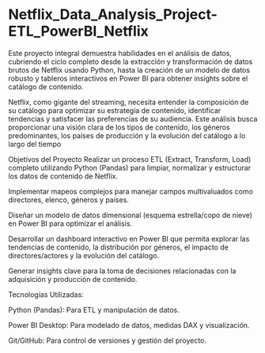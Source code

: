 # Netflix_Data_Analysis_Project-ETL_PowerBI_Netflix
Este proyecto integral demuestra habilidades en el análisis de datos, cubriendo el ciclo completo desde la extracción y transformación de datos brutos de Netflix usando Python, hasta la creación de un modelo de datos robusto y tableros interactivos en Power BI para obtener insights sobre el catálogo de contenido.

Netflix, como gigante del streaming, necesita entender la composición de su catálogo para optimizar su estrategia de contenido, identificar tendencias y satisfacer las preferencias de su audiencia. Este análisis busca proporcionar una visión clara de los tipos de contenido, los géneros predominantes, los países de producción y la evolución del catálogo a lo largo del tiempo

Objetivos del Proyecto
Realizar un proceso ETL (Extract, Transform, Load) completo utilizando Python (Pandas) para limpiar, normalizar y estructurar los datos de contenido de Netflix.

Implementar mapeos complejos para manejar campos multivaluados como directores, elenco, géneros y países.

Diseñar un modelo de datos dimensional (esquema estrella/copo de nieve) en Power BI para optimizar el análisis.

Desarrollar un dashboard interactivo en Power BI que permita explorar las tendencias de contenido, la distribución por géneros, el impacto de directores/actores y la evolución del catálogo.

Generar insights clave para la toma de decisiones relacionadas con la adquisición y producción de contenido.

Tecnologías Utilizadas:

Python (Pandas): Para ETL y manipulación de datos.

Power BI Desktop: Para modelado de datos, medidas DAX y visualización.

Git/GitHub: Para control de versiones y gestión del proyecto.
